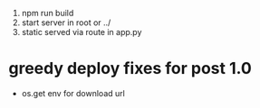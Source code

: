 1. npm run build
2. start server in root or ../
3. static served via route in app.py



# greedy deploy fixes for post 1.0
- os.get env for download url